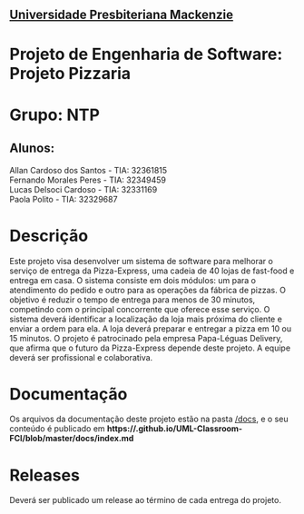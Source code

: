 <h2><a href= "https://www.mackenzie.br">Universidade Presbiteriana Mackenzie</a></h2>

# Projeto de Engenharia de Software: Projeto Pizzaria

# Grupo: NTP
<h2> Alunos:</h2> 
Allan Cardoso dos Santos - TIA: 32361815 <br/>
Fernando Morales Peres - TIA: 32349459 <br/>
Lucas Delsoci Cardoso - TIA: 32331169 <br/>
Paola Polito - TIA: 32329687 <br/>

# Descrição

Este projeto visa desenvolver um sistema de software para melhorar o serviço de entrega da Pizza-Express, uma cadeia de 40 lojas de fast-food e entrega em casa. O sistema consiste em dois módulos: um para o atendimento do pedido e outro para as operações da fábrica de pizzas. O objetivo é reduzir o tempo de entrega para menos de 30 minutos, competindo com o principal concorrente que oferece esse serviço. O sistema deverá identificar a localização da loja mais próxima do cliente e enviar a ordem para ela. A loja deverá preparar e entregar a pizza em 10 ou 15 minutos. O projeto é patrocinado pela empresa Papa-Léguas Delivery, que afirma que o futuro da Pizza-Express depende deste projeto. A equipe deverá ser profissional e colaborativa.

# Documentação

Os arquivos da documentação deste projeto estão na pasta [/docs](/docs), e o seu conteúdo é publicado em **https://<usuario>.github.io/UML-Classroom-FCI/blob/master/docs/index.md**



# Releases

Deverá ser publicado um release ao término de cada entrega do projeto.
